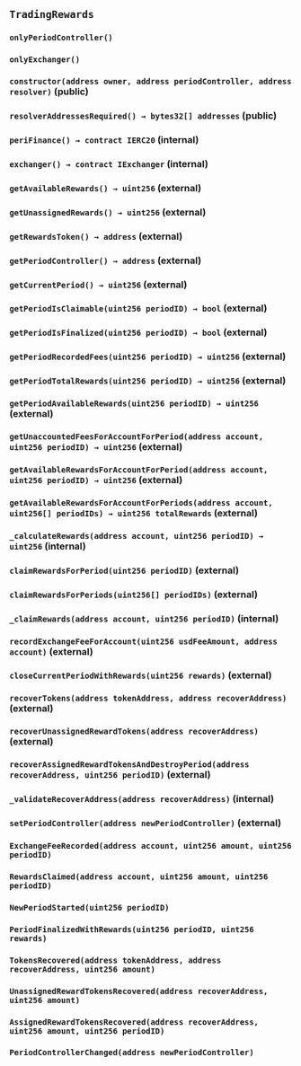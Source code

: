 ## `TradingRewards`

### `onlyPeriodController()`

### `onlyExchanger()`

### `constructor(address owner, address periodController, address resolver)` (public)

### `resolverAddressesRequired() → bytes32[] addresses` (public)

### `periFinance() → contract IERC20` (internal)

### `exchanger() → contract IExchanger` (internal)

### `getAvailableRewards() → uint256` (external)

### `getUnassignedRewards() → uint256` (external)

### `getRewardsToken() → address` (external)

### `getPeriodController() → address` (external)

### `getCurrentPeriod() → uint256` (external)

### `getPeriodIsClaimable(uint256 periodID) → bool` (external)

### `getPeriodIsFinalized(uint256 periodID) → bool` (external)

### `getPeriodRecordedFees(uint256 periodID) → uint256` (external)

### `getPeriodTotalRewards(uint256 periodID) → uint256` (external)

### `getPeriodAvailableRewards(uint256 periodID) → uint256` (external)

### `getUnaccountedFeesForAccountForPeriod(address account, uint256 periodID) → uint256` (external)

### `getAvailableRewardsForAccountForPeriod(address account, uint256 periodID) → uint256` (external)

### `getAvailableRewardsForAccountForPeriods(address account, uint256[] periodIDs) → uint256 totalRewards` (external)

### `_calculateRewards(address account, uint256 periodID) → uint256` (internal)

### `claimRewardsForPeriod(uint256 periodID)` (external)

### `claimRewardsForPeriods(uint256[] periodIDs)` (external)

### `_claimRewards(address account, uint256 periodID)` (internal)

### `recordExchangeFeeForAccount(uint256 usdFeeAmount, address account)` (external)

### `closeCurrentPeriodWithRewards(uint256 rewards)` (external)

### `recoverTokens(address tokenAddress, address recoverAddress)` (external)

### `recoverUnassignedRewardTokens(address recoverAddress)` (external)

### `recoverAssignedRewardTokensAndDestroyPeriod(address recoverAddress, uint256 periodID)` (external)

### `_validateRecoverAddress(address recoverAddress)` (internal)

### `setPeriodController(address newPeriodController)` (external)

### `ExchangeFeeRecorded(address account, uint256 amount, uint256 periodID)`

### `RewardsClaimed(address account, uint256 amount, uint256 periodID)`

### `NewPeriodStarted(uint256 periodID)`

### `PeriodFinalizedWithRewards(uint256 periodID, uint256 rewards)`

### `TokensRecovered(address tokenAddress, address recoverAddress, uint256 amount)`

### `UnassignedRewardTokensRecovered(address recoverAddress, uint256 amount)`

### `AssignedRewardTokensRecovered(address recoverAddress, uint256 amount, uint256 periodID)`

### `PeriodControllerChanged(address newPeriodController)`
